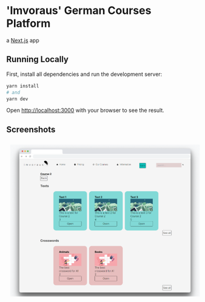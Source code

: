 # 'Imvoraus' German Courses Platform

a [Next.js](https://nextjs.org/) app

## Running Locally

First, install all dependencies and run the development server:

```bash
yarn install
# and
yarn dev
```

Open [http://localhost:3000](http://localhost:3000) with your browser to see the result.

## Screenshots

[<img src="/app/assets/images/s1.png" width="500" 
    hspace="10" vspace="10">](/app/assets/images/s1.png)
